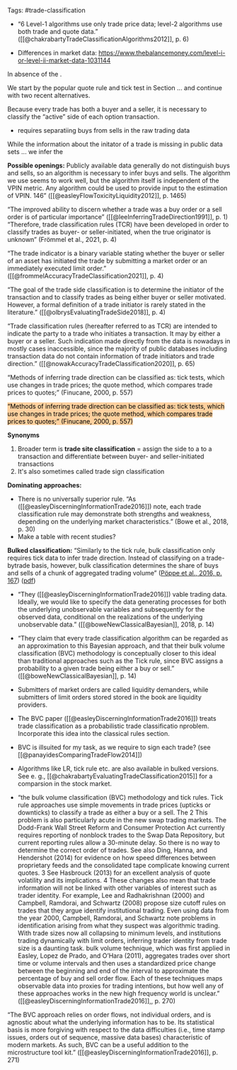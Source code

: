 Tags: #trade-classification 

- “6 Level-1 algorithms use only trade price data; level-2 algorithms use both trade and quote data.” ([[@chakrabartyTradeClassificationAlgorithms2012]], p. 6)

- Differences in market data: https://www.thebalancemoney.com/level-i-or-level-ii-market-data-1031144


In absence of the . 

We start by the popular quote rule and tick test in Section ... and continue with two recent alternatives. 

Because every trade has both a buyer and a seller, it is necessary to classify the “active” side of each option transaction.

- requires separatiing buys from sells in the raw trading data

While the information about the initator of a trade is missing in public data sets ... we infer the 

**Possible openings:** 
 Publicly available data generally do not distinguish buys and sells, so an algorithm is necessary to infer buys and sells. The algorithm we use seems to work well, but the algorithm itself is independent of the VPIN metric. Any algorithm could be used to provide input to the estimation of VPIN. 146” ([[@easleyFlowToxicityLiquidity2012]], p. 1465)

“The improved ability to discern whether a trade was a buy order or a sell order is of particular importance” ([[@leeInferringTradeDirection1991]], p. 1)
“Therefore, trade classification rules (TCR) have been developed in order to classify trades as buyer- or seller-initiated, when the true originator is unknown” (Frömmel et al., 2021, p. 4)

“The trade indicator is a binary variable stating whether the buyer or seller of an asset has initiated the trade by submitting a market order or an immediately executed limit order.” ([[@frommelAccuracyTradeClassification2021]], p. 4)

“The goal of the trade side classification is to determine the initiator of the transaction and to classify trades as being either buyer or seller motivated. However, a formal definition of a trade initiator is rarely stated in the literature.” ([[@olbrysEvaluatingTradeSide2018]], p. 4)

“Trade classification rules (hereafter referred to as TCR) are intended to indicate the party to a trade who initiates a transaction. It may by either a buyer or a seller. Such indication made directly from the data is nowadays in mostly cases inaccessible, since the majority of public databases including transaction data do not contain information of trade initiators and trade direction.” ([[@nowakAccuracyTradeClassification2020]], p. 65)


“Methods of inferring trade direction can be classified as: tick tests, which use changes in trade prices; the quote method, which compares trade prices to quotes;” (Finucane, 2000, p. 557)



<mark style="background: #FFB86CA6;">“Methods of inferring trade direction can be classified as: tick tests, which use changes in trade prices; the quote method, which compares trade prices to quotes;” (Finucane, 2000, p. 557)
</mark>


**Synonyms**
1. Broader term is **trade site classification** = assign the side to a to a transaction and differentiate between buyer- and seller-initiated transactions
2. It's also sometimes called trade sign classification

**Dominating approaches:**
- There is no universally superior rule. “As ([[@easleyDiscerningInformationTrade2016]]) note, each trade classification rule may demonstrate both strengths and weakness, depending on the underlying market characteristics.” (Bowe et al., 2018, p. 30)
- Make a table with recent studies?

**Bulked classification:**
“Similarly to the tick rule, bulk classification only requires tick data to infer trade direction. Instead of classifying on a trade-bytrade basis, however, bulk classification determines the share of buys and sells of a chunk of aggregated trading volume” ([Pöppe et al., 2016, p. 167](zotero://select/library/items/5A83SDDB)) ([pdf](zotero://open-pdf/library/items/4XIK47X6?page=3&annotation=X7FLEJPM))

- “They ([[@easleyDiscerningInformationTrade2016]]) vable trading data. Ideally, we would like to specify the data generating processes for both the underlying unobservable variables and subsequently for the observed data, conditional on the realizations of the underlying unobservable data.” ([[@boweNewClassicalBayesian]], 2018, p. 14)
- “They claim that every trade classification algorithm can be regarded as an approximation to this Bayesian approach, and that their bulk volume classification (BVC) methodology is conceptually closer to this ideal than traditional approaches such as the Tick rule, since BVC assigns a probability to a given trade being either a buy or sell.” ([[@boweNewClassicalBayesian]], p. 14)

- Submitters of market orders are called liquidity demanders, while submitters of limit orders stored stored in the book are liquidity providers.
- The BVC paper ([[@easleyDiscerningInformationTrade2016]]) treats trade classification as a probabilistic trade classificatio nproblem. Incorporate this idea into the classical rules section.
- BVC is illsuited for my task, as we require to sign each trade? (see [[@panayidesComparingTradeFlow2014]])
- Algorithms like LR, tick rule etc. are also available in bulked versions. See e. g., [[@chakrabartyEvaluatingTradeClassification2015]] for a comparsion in the stock market. 
- “the bulk volume classification (BVC) methodology and tick rules. Tick rule approaches use simple movements in trade prices (upticks or downticks) to classify a trade as either a buy or a sell. The 2 This problem is also particularly acute in the new swap trading markets. The Dodd-Frank Wall Street Reform and Consumer Protection Act currently requires reporting of nonblock trades to the Swap Data Repository, but current reporting rules allow a 30-minute delay. So there is no way to determine the correct order of trades. See also Ding, Hanna, and Hendershot (2014) for evidence on how speed differences between proprietary feeds and the consolidated tape complicate knowing current quotes. 3 See Hasbrouck (2013) for an excellent analysis of quote volatility and its implications. 4 These changes also mean that trade information will not be linked with other variables of interest such as trader identity. For example, Lee and Radhakrishnan (2000) and Campbell, Ramdorai, and Schwartz (2008) propose size cutoff rules on trades that they argue identify institutional trading. Even using data from the year 2000, Campbell, Ramdorai, and Schwartz note problems in identification arising from what they suspect was algorithmic trading. With trade sizes now all collapsing to minimum levels, and institutions trading dynamically with limit orders, inferring trader identity from trade size is a daunting task. bulk volume technique, which was first applied in Easley, Lopez de Prado, and O’Hara (2011), aggregates trades over short time or volume intervals and then uses a standardized price change between the beginning and end of the interval to approximate the percentage of buy and sell order flow. Each of these techniques maps observable data into proxies for trading intentions, but how well any of these approaches works in the new high frequency world is unclear.” ([[@easleyDiscerningInformationTrade2016]],, p. 270)

“The BVC approach relies on order flows, not individual orders, and is agnostic about what the underlying information has to be. Its statistical basis is more forgiving with respect to the data difficulties (i.e., time stamp issues, orders out of sequence, massive data bases) characteristic of modern markets. As such, BVC can be a useful addition to the microstructure tool kit.” ([[@easleyDiscerningInformationTrade2016]], p. 271)